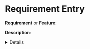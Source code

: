 # Requirement Entry

**Requirement** or **Feature**: <Name or Title of the Feature>

**Description**: <Details>

**As a** <Who>
**I want** <What>
**So that** <How>
**And** <So>

**Acceptance Criteria**:
<Acceptance criteria should be written in simple words, not technical jargon>

**Feature Flags**: <If Any>
